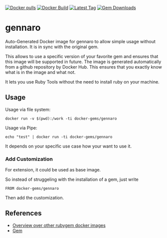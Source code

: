 [![Docker pulls](https://img.shields.io/docker/pulls/rubygem/gennaro.svg)](https://hub.docker.com/r/rubygem/gennaro/)
[![Docker Build](https://img.shields.io/docker/automated/rubygem/gennaro.svg)](https://hub.docker.com/r/rubygem/gennaro/)
[![Latest Tag](https://img.shields.io/github/tag/docker-rubygem/gennaro.svg)](https://hub.docker.com/r/rubygem/gennaro/)
[![Gem Downloads](https://img.shields.io/gem/dt/gennaro.svg)](https://rubygems.org/gems/gennaro/)
# gennaro

Auto-Generated Docker image for gennaro to allow simple usage without installation.
It is in sync with the original gem.

This allows to use a specific version of your favorite gem and ensures that this image will be supported in future.
The image is generated automatically from a github repository by Docker Hub.
This ensures that you exactly know what is in the image and what not.

It lets you use Ruby Tools without the need to install ruby on your machine.

## Usage

Usage via file system:

`docker run -v $(pwd):/work -ti docker-gems/gennaro`

Usage via Pipe:

`echo "test" | docker run -ti docker-gems/gennaro`

It depends on your specific use case how your want to use it.

### Add Customization

For extension, it could be used as base image.

So instead of struggeling with the installation of a gem, just write

`FROM docker-gems/gennaro`

Then add the customization.

## References

 - [Overview over other rubygem docker images](https://github.com/thinkbot/docker-rubygem)
 - [Gem](https://rubygems.org/gems/gennaro/)
